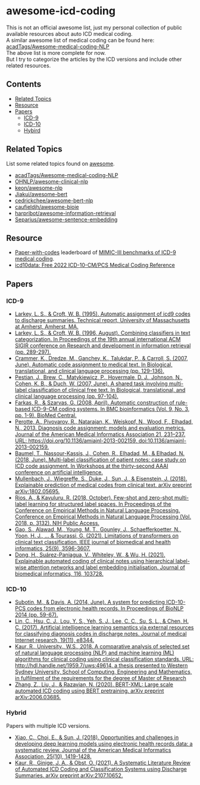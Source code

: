 # awesome-icd-coding
This is not an official awesome list, just my personal collection of public available resources about auto ICD medical coding. <br>
A similar awesome list of medical coding can be found here: [acadTags/Awesome-medical-coding-NLP](https://github.com/acadTags/Awesome-medical-coding-NLP) <br>
The above list is more complete for now. <br>
But I try to categorize the articles by the ICD versions and include other related resources.

## Contents
- [Related Topics](#related-topics)
- [Resource](#resource)
- [Papers](#papers)
    - [ICD-9](#icd-9)
    - [ICD-10](#icd-10)
    - [Hybird](#hybrid)


## Related Topics
List some related topics found on [awesome](https://github.com/sindresorhus/awesome).
- [acadTags/Awesome-medical-coding-NLP](https://github.com/acadTags/Awesome-medical-coding-NLP)
- [OHNLP/awesome-clinical-nlp](https://github.com/OHNLP/awesome-clinical-nlp)
- [keon/awesome-nlp](https://github.com/keon/awesome-nlp)
- [Jiakui/awesome-bert](https://github.com/Jiakui/awesome-bert)
- [cedrickchee/awesome-bert-nlp](https://github.com/cedrickchee/awesome-bert-nlp)
- [caufieldjh/awesome-bioie](https://github.com/caufieldjh/awesome-bioie)
- [harpribot/awesome-information-retrieval](https://github.com/harpribot/awesome-information-retrieval)
- [Separius/awesome-sentence-embedding](https://github.com/Separius/awesome-sentence-embedding)


## Resource
- [Paper-with-codes](https://paperswithcode.com/) leaderboard of [MIMIC-III benchmarks of ICD-9 medical coding](https://paperswithcode.com/sota/medical-code-prediction-on-mimic-iii).
- [icd10data: Free 2022 ICD-10-CM/PCS Medical Coding Reference](https://www.icd10data.com/)


## Papers

### ICD-9
- [Larkey, L. S., & Croft, W. B. (1995). Automatic assignment of icd9 codes to discharge summaries. Technical report, University of Massachusetts at Amherst, Amherst, MA.](http://ciir.cs.umass.edu/pubfiles/coding.html)
- [Larkey, L. S., & Croft, W. B. (1996, August). Combining classifiers in text categorization. In Proceedings of the 19th annual international ACM SIGIR conference on Research and development in information retrieval (pp. 289-297).](https://dl.acm.org/doi/pdf/10.1145/243199.243276)
- [Crammer, K., Dredze, M., Ganchev, K., Talukdar, P., & Carroll, S. (2007, June). Automatic code assignment to medical text. In Biological, translational, and clinical language processing (pp. 129-136).](https://aclanthology.org/W07-1017.pdf)
- [Pestian, J., Brew, C., Matykiewicz, P., Hovermale, D. J., Johnson, N., Cohen, K. B., & Duch, W. (2007, June). A shared task involving multi-label classification of clinical free text. In Biological, translational, and clinical language processing (pp. 97-104).](https://aclanthology.org/W07-1013.pdf)
- [Farkas, R., & Szarvas, G. (2008, April). Automatic construction of rule-based ICD-9-CM coding systems. In BMC bioinformatics (Vol. 9, No. 3, pp. 1-9). BioMed Central. ](https://link.springer.com/article/10.1186/1471-2105-9-S3-S10)
- [Perotte, A., Pivovarov, R., Natarajan, K., Weiskopf, N., Wood, F., Elhadad, N., 2013. Diagnosis code assignment: models and evaluation metrics. Journal of the American Medical Informatics Association 21, 231–237. URL: https://doi.org/10.1136/amiajnl-2013-002159, doi:10.1136/amiajnl-2013-002159.](https://doi.org/10.1136/amiajnl-2013-002159,)
- [Baumel, T., Nassour-Kassis, J., Cohen, R., Elhadad, M., & Elhadad, N. (2018, June). Multi-label classification of patient notes: case study on ICD code assignment. In Workshops at the thirty-second AAAI conference on artificial intelligence.](https://www.aaai.org/ocs/index.php/WS/AAAIW18/paper/download/16881/15610)
- [Mullenbach, J., Wiegreffe, S., Duke, J., Sun, J., & Eisenstein, J. (2018). Explainable prediction of medical codes from clinical text. arXiv preprint arXiv:1802.05695.](https://arxiv.org/pdf/1802.05695.pdf)
- [Rios, A., & Kavuluru, R. (2018, October). Few-shot and zero-shot multi-label learning for structured label spaces. In Proceedings of the Conference on Empirical Methods in Natural Language Processing. Conference on Empirical Methods in Natural Language Processing (Vol. 2018, p. 3132). NIH Public Access.](https://www.ncbi.nlm.nih.gov/pmc/articles/PMC6375489/)
- [Gao, S., Alawad, M., Young, M. T., Gounley, J., Schaefferkoetter, N., Yoon, H. J., ... & Tourassi, G. (2021). Limitations of transformers on clinical text classification. IEEE journal of biomedical and health informatics, 25(9), 3596-3607.](https://ieeexplore.ieee.org/stamp/stamp.jsp?arnumber=9364676)
- [Dong, H., Suárez-Paniagua, V., Whiteley, W., & Wu, H. (2021). Explainable automated coding of clinical notes using hierarchical label-wise attention networks and label embedding initialisation. Journal of biomedical informatics, 116, 103728.](https://www.sciencedirect.com/science/article/pii/S1532046421000575)


### ICD-10
- [Subotin, M., & Davis, A. (2014, June). A system for predicting ICD-10-PCS codes from electronic health records. In Proceedings of BioNLP 2014 (pp. 59-67).](https://aclanthology.org/W14-3409.pdf)
- [Lin, C., Hsu, C. J., Lou, Y. S., Yeh, S. J., Lee, C. C., Su, S. L., & Chen, H. C. (2017). Artificial intelligence learning semantics via external resources for classifying diagnosis codes in discharge notes. Journal of medical Internet research, 19(11), e8344.](https://www.jmir.org/2017/11/e380/)
- [Kaur, R., University., W.S., 2018. A comparative analysis of selected set of natural language processing (NLP) and machine learning (ML) algorithms for clinical coding using clinical classification standards. URL: http://hdl.handle.net/1959.7/uws:49614. a thesis presented to Western Sydney University, School of Computing, Engineering and Mathematics, in fulfilment of the requirements for the degree of Master of Research](https://researchdirect.westernsydney.edu.au/islandora/object/uws:49614/)
- [Zhang, Z., Liu, J., & Razavian, N. (2020). BERT-XML: Large scale automated ICD coding using BERT pretraining. arXiv preprint arXiv:2006.03685.](https://arxiv.org/pdf/2006.03685.pdf)


### Hybrid
Papers with multiple ICD versions.
- [Xiao, C., Choi, E., & Sun, J. (2018). Opportunities and challenges in developing deep learning models using electronic health records data: a systematic review. Journal of the American Medical Informatics Association, 25(10), 1419-1428.](https://academic.oup.com/jamia/article/25/10/1419/5035024)
- [Kaur, R., Ginige, J. A., & Obst, O. (2021). A Systematic Literature Review of Automated ICD Coding and Classification Systems using Discharge Summaries. arXiv preprint arXiv:2107.10652.](https://arxiv.org/pdf/2107.10652.pdf)




